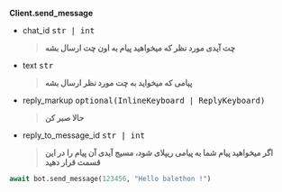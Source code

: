  **Client.send_message**

- chat_id <kbd>str | int</kbd>
    > **چت آیدی مورد نظر که میخواهید پیام به اون چت ارسال بشه**

- text <kbd>str</kbd>
    > **پیامی که میخواید به چت مورد نظر ارسال بشه**

- reply_markup <kbd>optional(InlineKeyboard | ReplyKeyboard)</kbd>
    > **حالا صبر کن**

- reply_to_message_id <kbd>str | int</kbd>
    > **اگر میخواهید پیام شما به پیامی ریپلای شود، مسیج آیدی آن پیام را در این قسمت قرار دهید**


```python
await bot.send_message(123456, "Hello balethon !")
```
